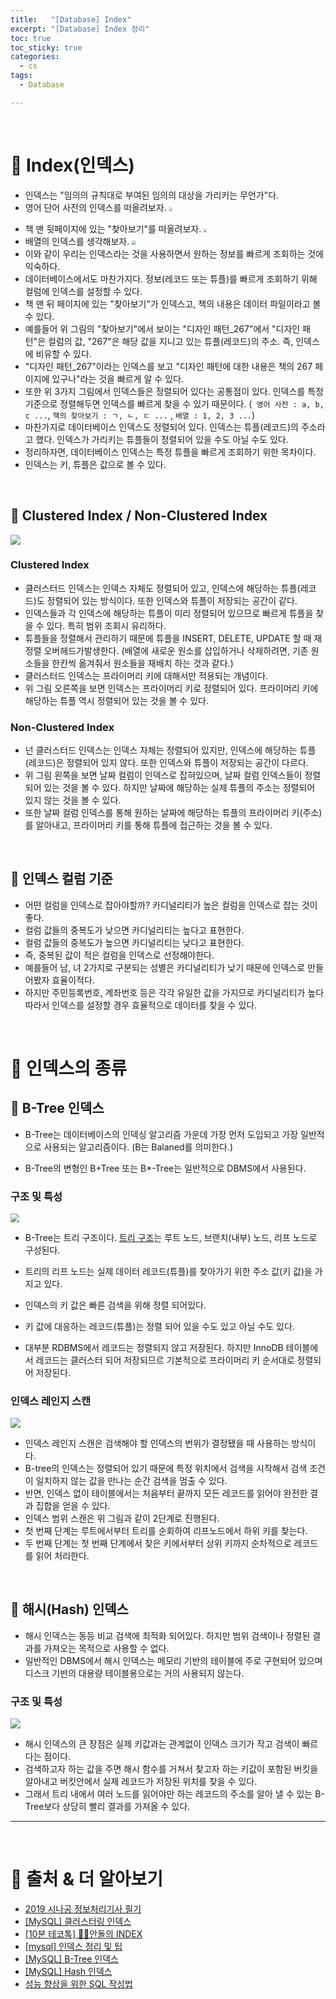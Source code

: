 ```yaml
---
title:   "[Database] Index"
excerpt: "[Database] Index 정리"
toc: true
toc_sticky: true
categories:
  - cs
tags:
  - Database

---
```


<br>

# 📝 Index(인덱스)

* 인덱스는 "임의의 규칙대로 부여된 임의의 대상을 가리키는 무언가"다.
* 영어 단어 사전의 인덱스를 떠올려보자.   <img src="../../../assets/images/2020-10-09-12-06-34.png" style="zoom:33%;" />


- 책 맨 뒷페이지에 있는 "찾아보기"를 떠올려보자. <img src="../../../assets/images/2020-10-12-10-38-45.png" style="zoom: 33%;" />
- 배열의 인덱스를 생각해보자. <img src="../../../assets/images/2020-10-09-12-08-43.png" style="zoom:40%;"/>
- 이와 같이 우리는 인덱스라는 것을 사용하면서 원하는 정보를 빠르게 조회하는 것에 익숙하다.
- 데이터베이스에서도 마찬가지다. 정보(레코드 또는 튜플)를  빠르게 조회하기 위해 컬럼에 인덱스를 설정할 수 있다.
- 책 맨 뒤 페이지에 있는 "찾아보기"가 인덱스고, 책의 내용은 데이터 파일이라고 볼 수 있다.
- 예를들어 위 그림의 "찾아보기"에서 보이는 "디자인 패턴_267"에서 "디자인 패턴"은 컬럼의 값, "267"은 해당 값을 지니고 있는 튜플(레코드)의 주소. 즉, 인덱스에 비유할 수 있다.
- "디자인 패턴_267"이라는 인덱스를 보고 "디자인 패턴에 대한 내용은 책의 267 페이지에 있구나"라는 것을 빠르게 알 수 있다. 
- 또한 위 3가지 그림에서 인덱스들은 정렬되어 있다는 공통점이 있다. 인덱스를 특정 기준으로 정렬해두면 인덱스를 빠르게 찾을 수 있기 때문이다. (` 영어 사전 : a, b, c ...`,  `책의 찾아보기 : ㄱ, ㄴ, ㄷ ...` ,  `배열 : 1, 2, 3 ...`)
- 마찬가지로 데이터베이스 인덱스도 정렬되어 있다.  인덱스는 튜플(레코드)의 주소라고 했다. 인덱스가 가리키는 튜플들이 정렬되어 있을 수도 아닐 수도 있다. 
- 정리하자면, 데이터베이스 인덱스는 특정 튜플을 빠르게 조회하기 위한 목차이다. 
- 인덱스는 키, 튜플은 값으로 볼 수 있다. 

<br>

## 📌 Clustered Index / Non-Clustered Index
![](../../../assets/images/2020-10-09-12-42-41.png)
### Clustered Index

- 클러스터드 인덱스는 인덱스 자체도 정렬되어 있고, 인덱스에 해당하는 튜플(레코드)도 정렬되어 있는 방식이다. 또한 인덱스와 튜플이 저장되는 공간이 같다. 
- 인덱스들과 각 인덱스에 해당하는 튜플이 미리 정렬되어 있으므로 빠르게 튜플을 찾을 수 있다. 특히 범위 조회시 유리하다. 
- 튜플들을 정렬해서 관리하기 때문에 튜플을 INSERT, DELETE, UPDATE 할 때 재정렬 오버헤드가발생한다. (배열에 새로운 원소를 삽입하거나 삭제하려면, 기존 원소들을 한칸씩 옮겨줘서 원소들을 재배치 하는 것과 같다.)   
- 클러스터드 인덱스는 프라이머리 키에 대해서만 적용되는 개념이다. 
- 위 그림 오른쪽을 보면 인덱스는 프라이머리 키로 정렬되어 있다. 프라이머리 키에 해당하는 튜플 역시 정렬되어 있는 것을 볼 수 있다. 

### Non-Clustered Index

- 넌 클러스터드 인덱스는 인덱스 자체는 정렬되어 있지만, 인덱스에 해당하는 튜플(레코드)은 정렬되어 있지 않다. 또한 인덱스와 튜플이 저장되는 공간이 다르다.
- 위 그림 왼쪽을 보면 날짜 컬럼이 인덱스로 잡혀있으며, 날짜 컬럼 인덱스들이 정렬되어 있는 것을 볼 수 있다. 하지만 날짜에 해당하는 실제 튜플의 주소는 정렬되어 있지 않는 것을 볼 수 있다.
- 또한 날짜 컬럼 인덱스를 통해 원하는 날짜에 해당하는 튜플의 프라이머리 키(주소)를 알아내고, 프라이머리 키를 통해 튜플에 접근하는 것을 볼 수 있다.

<br>

## 📌 인덱스 컬럼 기준

- 어떤 컬럼을 인덱스로 잡아야할까? 카디널리티가 높은 컬럼을 인덱스로 잡는 것이 좋다.
- 컬럼 값들의 중복도가 낮으면 카디널리티는 높다고 표현한다.
- 컬럼 값들의 중복도가 높으면 카디널리티는 낮다고 표현한다.
- 즉, 중복된 값이 적은 컬럼을 인덱스로 선정해야한다.
- 예를들어 남, 녀 2가지로 구분되는 성별은 카디널리티가 낮기 때문에 인덱스로 만들어봤자 효율이적다.
- 하지만 주민등록번호, 계좌번호 등은 각각 유일한 값을 가지므로 카디널리티가 높다 따라서 인덱스를 설정할 경우 효율적으로 데이터를 찾을 수 있다. 

<br>

# 📝 인덱스의 종류

## 📌 B-Tree 인덱스

- B-Tree는 데이터베이스의 인덱싱 알고리즘 가운데 가장 먼저 도입되고 가장 일반적으로 사용되는 알고리즘이다. (B는 Balaned를 의미한다.)

- B-Tree의 변형인 B+Tree 또는 B*-Tree는 일반적으로 DBMS에서 사용된다. 

### 구조 및 특성
<img src="../../../assets/images/2020-10-12-11-32-38.png" style="zoom: 85%;" />

- B-Tree는 트리 구조이다. [트리 구조](https://ko.wikipedia.org/wiki/%ED%8A%B8%EB%A6%AC_%EA%B5%AC%EC%A1%B0)는 루트 노드, 브랜치(내부) 노드, 리프 노드로 구성된다. 

- 트리의 리프 노드는 실제 데이터 레코드(튜플)를 찾아가기 위한 주소 값(키 값)을 가지고 있다. 

- 인덱스의 키 값은 빠른 검색을 위해 정렬 되어있다. 

- 키 값에 대응하는 레코드(튜플)는 정렬 되어 있을 수도 있고 아닐 수도 있다. 

- 대부분 RDBMS에서 레코드는 정렬되지 않고 저장된다. 하지만 InnoDB 테이블에서 레코드는 클러스터 되어 저장되므르 기본적으로 프라이머리 키 순서대로 정렬되어 저장된다.

### 인덱스 레인지 스캔
![](../../../assets/images/2020-10-12-11-46-03.png)

- 인덱스 레인지 스캔은 검색해야 할 인덱스의 번위가 결정됐을 때 사용하는 방식이다. 
- B-tree의 인덱스는 정렬되어 있기 때문에 특정 위치에서 검색을 시작해서 검색 조건이 일치하지 않는 값을 만나는 순간 검색을 멈출 수 있다.
- 반면, 인덱스 없이 테이블에서는 처음부터 끝까지 모든 레코드를 읽어야 완전한 결과 집합을 얻을 수 있다. 
- 인덱스 범위 스캔은 위 그림과 같이 2단계로 진행된다.
- 첫 번째 단계는 루트에서부터 트리를 순회하여 리프노드에서 하위 키를 찾는다.
- 두 번째 단계는 첫 번째 단계에서 찾은 키에서부터 상위 키까지 순차적으로 레코드를 읽어 처리한다. 

<br>

## 📌 해시(Hash) 인덱스

- 해시 인덱스는 동등 비교 검색에 최적화 되어있다. 하지만 범위 검색이나 정렬된 결과를 가져오는 목적으로 사용할 수 없다.
- 일반적인 DBMS에서 해시 인덱스는 메모리 기반의 테이블에 주로 구현되어 있으며 디스크 기반의 대용량 테이블용으로는 거의 사용되지 않는다.

### 구조 및 특성
![](../../../assets/images/2020-10-12-11-54-03.png)

- 해시 인덱스의 큰 장점은 실제 키값과는 관계없이 인덱스 크기가 작고 검색이 빠르다는 점이다.
- 검색하고자 하는 값을 주면 해시 함수를 거쳐서 찾고자 하는 키값이 포함된 버킷을 알아내고 버킷안에서 실제 레코드가 저장된 위치를 찾을 수 있다.
- 그래서 트리 내에서 여러 노드를 읽어야만 하는 레코드의 주소를 알아 낼 수 있는 B-Tree보다 상당히 빨리 결과를 가져올 수 있다.


------

<br>

# 🔎 출처 & 더 알아보기

- [2019 시나공 정보처리기사 필기](http://www.yes24.com/Product/Goods/66920765)
- [[MySQL] 클러스터링 인덱스](https://12bme.tistory.com/149)
- [[10분 테코톡] 👨‍🏫안돌의 INDEX](https://www.youtube.com/watch?v=NkZ6r6z2pBg)
- [[mysql] 인덱스 정리 및 팁](https://jojoldu.tistory.com/243)
- [[MySQL] B-Tree 인덱스](https://12bme.tistory.com/138?category=682920)
- [[MySQL] Hash 인덱스](https://12bme.tistory.com/141)
- [성능 향상을 위한 SQL 작성법](https://d2.naver.com/helloworld/1155)

